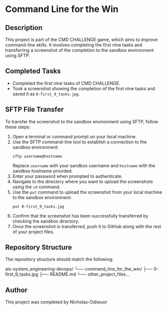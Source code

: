 # Command Line for the Win

## Description

This project is part of the CMD CHALLENGE game, which aims to improve command-line skills. It involves completing the first nine tasks and transferring a screenshot of the completion to the sandbox environment using SFTP.

## Completed Tasks

- Completed the first nine tasks of CMD CHALLENGE.
- Took a screenshot showing the completion of the first nine tasks and saved it as `0-first_9_tasks.jpg`.

## SFTP File Transfer

To transfer the screenshot to the sandbox environment using SFTP, follow these steps:

1. Open a terminal or command prompt on your local machine.
2. Use the SFTP command-line tool to establish a connection to the sandbox environment:
    ```
    sftp username@hostname
    ```
   Replace `username` with your sandbox username and `hostname` with the sandbox hostname provided.
3. Enter your password when prompted to authenticate.
4. Navigate to the directory where you want to upload the screenshots using the `cd` command.
5. Use the `put` command to upload the screenshot from your local machine to the sandbox environment:
    ```
    put 0-first_9_tasks.jpg
    ```
6. Confirm that the screenshot has been successfully transferred by checking the sandbox directory.
7. Once the screenshot is transferred, push it to GitHub along with the rest of your project files.

## Repository Structure

The repository structure should match the following:

alx-system_engineering-devops/
└── command_line_for_the_win/
├── 0-first_9_tasks.jpg
├── README.md
└── other_project_files...

## Author

This project was completed by Nicholas-Odiwuor
